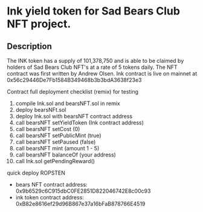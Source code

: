 # Ink yield token for Sad Bears Club NFT project. 

<h2>Description</h2>
 
 The INK token has a supply of 101,378,750 and is able to be claimed by holders of Sad Bears Club NFT's at a rate of 5 tokens daily. The NFT contract was first written by Andrew Olsen. Ink contract is live on mainnet at 0x56c29446De7Fb1584B349468b3b3bdA3638f23e3
  


Contract full deployment checklist (remix) for testing

1. compile Ink.sol and bearsNFT.sol in remix
2. deploy bearsNFt.sol
3. deploy Ink.sol with bearsNFT contract address
4. call bearsNFT setYieldToken (Ink contract address)
5. call bearsNFT setCost (0)
6. call bearsNFT setPublicMint (true)
7. call bearsNFT setPaused (false)
8. call bearsNFT mint (amount 1 - 5)
9. call bearsNFT balanceOf (your address) 
10. call Ink.sol getPendingReward()

quick deploy ROPSTEN

- bears NFT contract address: 0x9b6529c6C915dbC0FE2851D822046742E8c00c93
- ink token contract address: 0xB82e8616ef29d96B867e37a16bFaB878766E4519
